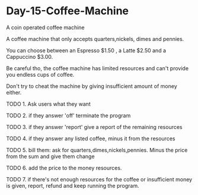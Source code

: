 # Day-15-Coffee-Machine
A coin operated coffee machine

A coffee machine that only accepts quarters,nickels, dimes and pennies.

You can choose between an Espresso $1.50 , a Latte $2.50 and a Cappuccino $3.00.

Be careful tho, the coffee machine has limited resources and can't provide you endless cups of coffee.

Don't try to cheat the machine by giving insufficient amount of money either.

TODO 1. Ask users what they want

TODO 2. if they answer 'off' terminate the program

TODO 3. if they answer 'report' give a report of the remaining resources

TODO 4. if they answer any listed coffee, minus it from the resources

TODO 5. bill them: ask for quarters,dimes,nickels,pennies. Minus the price from the sum and give them change

TODO 6. add the price to the money resources.

TODO 7. if there's not enough resources for the coffee or insufficient money is given, report, refund and keep running the program.
